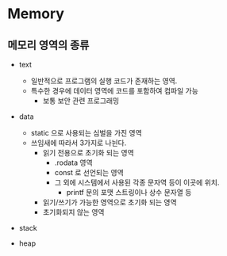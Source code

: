 # Memory

## 메모리 영역의 종류
* text
	- 일반적으로 프로그램의 실행 코드가 존재하는 영역.
	- 특수한 경우에 데이터 영역에 코드를 포함하여 컴파일 가능 
		- 보통 보안 관련 프로그래밍

* data
	- static 으로 사용되는 심벌을 가진 영역
	* 쓰임새에 따라서 3가지로 나뉜다.
		- 읽기 전용으로 초기화 되는 영역
			* .rodata 영역
			* const 로 선언되는 영역
			* 그 외에 시스템에서 사용된 각종 문자역 등이 이곳에 위치.
				- printf 문의 포맷 스트링이나 상수 문자열 등
		- 읽기/쓰기가 가능한 영역으로 초기화 되는 영역
		- 초기화되지 않는 영역
		

* stack


* heap
